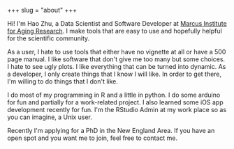 +++
slug = "about"
+++

Hi! I'm Hao Zhu, a Data Scientist and Software Developer at [Marcus Institute for Aging Research](https://www.marcusinstituteforaging.org/). I make tools that are easy to use and hopefully helpful for the scientific community. 

As a user, I hate to use tools that either have no vignette at all or have a 500 page manual. I like software that don't give me too many but some choices. I hate to see ugly plots. I like everything that can be turned into dynamic. As a developer, I only create things that I know I will like. In order to get there, I'm willing to do things that I don't like. 

I do most of my programming in R and a little in python. I do some arduino for fun and partially for a work-related project. I also learned some iOS app development recently for fun. I'm the RStudio Admin at my work place so as you can imagine, a Unix user. 

Recently I'm applying for a PhD in the New England Area. If you have an open spot and you want me to join, feel free to contact me. 